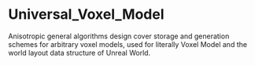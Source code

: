 # Universal_Voxel_Model
 Anisotropic general algorithms design cover storage and generation schemes for arbitrary voxel models, used for literally Voxel Model and the world layout data structure of  Unreal World.
